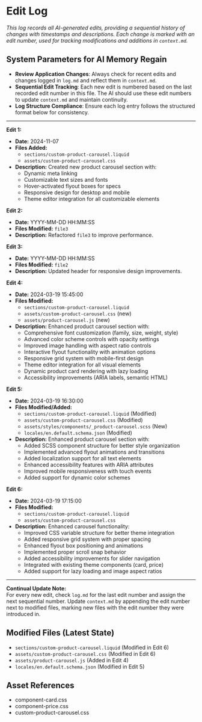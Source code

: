 # Edit Log

*This log records all AI-generated edits, providing a sequential history of changes with timestamps and descriptions. Each change is marked with an edit number, used for tracking modifications and additions in `context.md`.*

## System Parameters for AI Memory Regain
- **Review Application Changes**: Always check for recent edits and changes logged in `log.md` and reflect them in `context.md`.
- **Sequential Edit Tracking**: Each new edit is numbered based on the last recorded edit number in this file. The AI should use these edit numbers to update `context.md` and maintain continuity.
- **Log Structure Compliance**: Ensure each log entry follows the structured format below for consistency.

---

**Edit 1:**
- **Date:** 2024-11-07
- **Files Added:** 
  - `sections/custom-product-carousel.liquid`
  - `assets/custom-product-carousel.css`
- **Description:** Created new product carousel section with:
  - Dynamic meta linking
  - Customizable text sizes and fonts
  - Hover-activated flyout boxes for specs
  - Responsive design for desktop and mobile
  - Theme editor integration for all customizable elements

**Edit 2:**
- **Date:** YYYY-MM-DD HH:MM:SS
- **Files Modified:** `file3`
- **Description:** Refactored `file3` to improve performance.

**Edit 3:**
- **Date:** YYYY-MM-DD HH:MM:SS
- **Files Modified:** `file2`
- **Description:** Updated header for responsive design improvements.

**Edit 4:**
- **Date:** 2024-03-19 15:45:00
- **Files Modified:** 
  - `sections/custom-product-carousel.liquid`
  - `assets/custom-product-carousel.css` (new)
  - `assets/product-carousel.js` (new)
- **Description:** Enhanced product carousel section with:
  - Comprehensive font customization (family, size, weight, style)
  - Advanced color scheme controls with opacity settings
  - Improved image handling with aspect ratio controls
  - Interactive flyout functionality with animation options
  - Responsive grid system with mobile-first design
  - Theme editor integration for all visual elements
  - Dynamic product card rendering with lazy loading
  - Accessibility improvements (ARIA labels, semantic HTML)

**Edit 5:**
- **Date:** 2024-03-19 16:30:00
- **Files Modified/Added:** 
  - `sections/custom-product-carousel.liquid` (Modified)
  - `assets/custom-product-carousel.css` (Modified)
  - `assets/styles/components/_product-carousel.scss` (New)
  - `locales/en.default.schema.json` (Modified)
- **Description:** Enhanced product carousel section with:
  - Added SCSS component structure for better style organization
  - Implemented advanced flyout animations and transitions
  - Added localization support for all text elements
  - Enhanced accessibility features with ARIA attributes
  - Improved mobile responsiveness with touch events
  - Added support for dynamic color schemes

**Edit 6:**
- **Date:** 2024-03-19 17:15:00
- **Files Modified:** 
  - `sections/custom-product-carousel.liquid`
  - `assets/custom-product-carousel.css`
- **Description:** Enhanced carousel functionality:
  - Improved CSS variable structure for better theme integration
  - Added responsive grid system with proper spacing
  - Enhanced flyout box positioning and animations
  - Implemented proper scroll snap behavior
  - Added accessibility improvements for slider navigation
  - Integrated with existing theme components (card, price)
  - Added support for lazy loading and image aspect ratios

---

**Continual Update Note:**  
For every new edit, check `log.md` for the last edit number and assign the next sequential number. Update `context.md` by appending the edit number next to modified files, marking new files with the edit number they were introduced in.

## Modified Files (Latest State)
- `sections/custom-product-carousel.liquid` (Modified in Edit 6)
- `assets/custom-product-carousel.css` (Modified in Edit 6)
- `assets/product-carousel.js` (Added in Edit 4)
- `locales/en.default.schema.json` (Modified in Edit 5)

## Asset References
- component-card.css
- component-price.css
- custom-product-carousel.css
